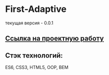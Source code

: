 # **First-Adaptive**

текущая версия - 0.0.1

## [Ссылка на проектную работу](https://Nastena-na.github.io/First-Adaptive/)

## Стэк технологий:

ES6, CSS3, HTML5, OOP, BEM
